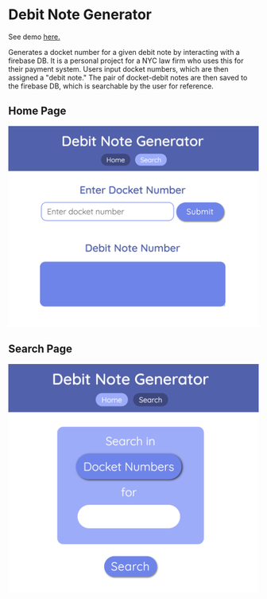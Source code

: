 # Debit Note Generator
See demo [here.](https://generator-demo-1.firebaseapp.com/)

Generates a docket number for a given debit note by interacting with a firebase DB. It is a personal project for a NYC law firm who uses this for their payment system. Users input docket numbers, which are then assigned a "debit note." The pair of docket-debit notes are then saved to the firebase DB, which is searchable by the user for reference.

## Home Page

![Home Page](/images/home_page.png)

## Search Page
![Search Page](/images/search_page.png)
